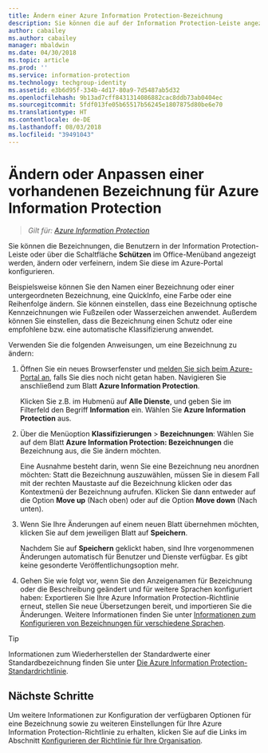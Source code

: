 ```yaml
---
title: Ändern einer Azure Information Protection-Bezeichnung
description: Sie können die auf der Information Protection-Leiste angezeigten Bezeichnungen ändern, indem Sie diese in der Azure Information Protection-Richtlinie konfigurieren.
author: cabailey
ms.author: cabailey
manager: mbaldwin
ms.date: 04/30/2018
ms.topic: article
ms.prod: ''
ms.service: information-protection
ms.technology: techgroup-identity
ms.assetid: e3b6d95f-334b-4d17-80a9-7d5487ab5d32
ms.openlocfilehash: 9b13ad7cff8431314086882cac8ddb73ab0404ec
ms.sourcegitcommit: 5fdf013fe05b65517b56245e1807875d80be6e70
ms.translationtype: HT
ms.contentlocale: de-DE
ms.lasthandoff: 08/03/2018
ms.locfileid: "39491043"
---
```

# <a name="how-to-change-or-customize-an-existing-label-for-azure-information-protection"></a>Ändern oder Anpassen einer vorhandenen Bezeichnung für Azure Information Protection

>*Gilt für: [Azure Information Protection](https://azure.microsoft.com/pricing/details/information-protection)*

Sie können die Bezeichnungen, die Benutzern in der Information Protection-Leiste oder über die Schaltfläche **Schützen** im Office-Menüband angezeigt werden, ändern oder verfeinern, indem Sie diese im Azure-Portal konfigurieren.

Beispielsweise können Sie den Namen einer Bezeichnung oder einer untergeordneten Bezeichnung, eine QuickInfo, eine Farbe oder eine Reihenfolge ändern. Sie können einstellen, dass eine Bezeichnung optische Kennzeichnungen wie Fußzeilen oder Wasserzeichen anwendet. Außerdem können Sie einstellen, dass die Bezeichnung einen Schutz oder eine empfohlene bzw. eine automatische Klassifizierung anwendet.

Verwenden Sie die folgenden Anweisungen, um eine Bezeichnung zu ändern:

1. Öffnen Sie ein neues Browserfenster und [melden Sie sich beim Azure-Portal an](configure-policy.md#signing-in-to-the-azure-portal), falls Sie dies noch nicht getan haben. Navigieren Sie anschließend zum Blatt **Azure Information Protection**. 
    
    Klicken Sie z.B. im Hubmenü auf **Alle Dienste**, und geben Sie im Filterfeld den Begriff **Information** ein. Wählen Sie **Azure Information Protection** aus.

2. Über die Menüoption **Klassifizierungen** > **Bezeichnungen**: Wählen Sie auf dem Blatt **Azure Information Protection: Bezeichnungen** die Bezeichnung aus, die Sie ändern möchten.

    Eine Ausnahme besteht darin, wenn Sie eine Bezeichnung neu anordnen möchten: Statt die Bezeichnung auszuwählen, müssen Sie in diesem Fall mit der rechten Maustaste auf die Bezeichnung klicken oder das Kontextmenü der Bezeichnung aufrufen. Klicken Sie dann entweder auf die Option **Move up** (Nach oben) oder auf die Option **Move down** (Nach unten).

3. Wenn Sie Ihre Änderungen auf einem neuen Blatt übernehmen möchten, klicken Sie auf dem jeweiligen Blatt auf **Speichern**.
    
    Nachdem Sie auf **Speichern** geklickt haben, sind Ihre vorgenommenen Änderungen automatisch für Benutzer und Dienste verfügbar. Es gibt keine gesonderte Veröffentlichungsoption mehr.

4. Gehen Sie wie folgt vor, wenn Sie den Anzeigenamen für Bezeichnung oder die Beschreibung geändert und für weitere Sprachen konfiguriert haben: Exportieren Sie Ihre Azure Information Protection-Richtlinie erneut, stellen Sie neue Übersetzungen bereit, und importieren Sie die Änderungen. Weitere Informationen finden Sie unter [Informationen zum Konfigurieren von Bezeichnungen für verschiedene Sprachen](configure-policy-languages.md).

> [!TIP]
>Informationen zum Wiederherstellen der Standardwerte einer Standardbezeichnung finden Sie unter [Die Azure Information Protection-Standardrichtlinie](configure-policy-default.md).

## <a name="next-steps"></a>Nächste Schritte

Um weitere Informationen zur Konfiguration der verfügbaren Optionen für eine Bezeichnung sowie zu weiteren Einstellungen für Ihre Azure Information Protection-Richtlinie zu erhalten, klicken Sie auf die Links im Abschnitt [Konfigurieren der Richtlinie für Ihre Organisation](configure-policy.md#configuring-your-organizations-policy).



